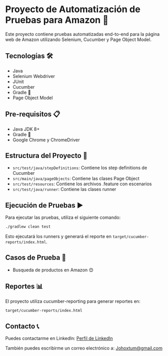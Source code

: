 # Proyecto de Automatización de Pruebas para Amazon 🚀

Este proyecto contiene pruebas automatizadas end-to-end para la página web de Amazon utilizando Selenium, Cucumber y Page Object Model.

## Tecnologías 🛠️

- Java
- Selenium Webdriver
- JUnit
- Cucumber
- Gradle 🐘
- Page Object Model

## Pre-requisitos 📋

- Java JDK 8+
- Gradle 🐘
- Google Chrome y ChromeDriver

## Estructura del Proyecto 📁

- `src/test/java/stepDefinitions`: Contiene los step definitions de Cucumber
- `src/main/java/pageObjects`: Contiene las clases Page Object
- `src/test/resources`: Contiene los archivos .feature con escenarios
- `src/test/java/runner`: Contiene las clases runner

## Ejecución de Pruebas ▶️

Para ejecutar las pruebas, utiliza el siguiente comando:
```bash
./gradlew clean test
```


Esto ejecutará los runners y generará el reporte en `target/cucumber-reports/index.html`.

## Casos de Prueba 📝

- Busqueda de productos en Amazon 😊


## Reportes 📊

El proyecto utiliza cucumber-reporting para generar reportes en:

```bash
target/cucumber-reports/index.html
```

## Contacto 📞

Puedes contactarme en LinkedIn: [Perfil de LinkedIn](https://www.linkedin.com/in/johoxtum-jimenez-463ba1211/)

También puedes escribirme un correo electrónico a: [Johoxtum@gmail.com](mailto:Johoxtum@gmail.com)



